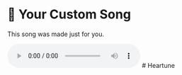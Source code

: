 <!DOCTYPE html>
<html lang="en">
<head>
  <meta charset="UTF-8" />
  <meta name="viewport" content="width=device-width, initial-scale=1.0" />
  <title>Your Custom Song</title>
</head>
<body>
  <h1>🎵 Your Custom Song</h1>
  <p>This song was made just for you.</p>

  <audio controls autoplay loop>
    <source src="custom-song.mp3" type="audio/mpeg" />
    Your browser does not support the audio element.
  </audio>
</body>
</html>
# Heartune
